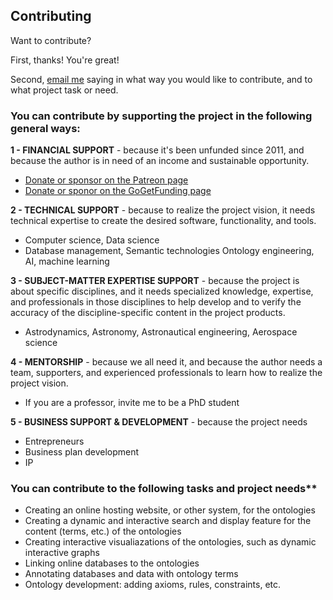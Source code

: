 ## Contributing

Want to contribute?

First, thanks! You're great!

Second, [email me](mailto:rrovetto@terpalum.umd.edu) saying in what way you would like to contribute, and to what project task or need.

### You can contribute by supporting the project in the following general ways:

**1 - FINANCIAL SUPPORT** - because it's been unfunded since 2011, and because the author is in need of an income and sustainable opportunity.
* [Donate or sponsor on the Patreon page](www.patreon.com/user?u=6298778)
* [Donate or sponor on the GoGetFunding page](https://tinyurl.com/y9qegjsh) 


**2 - TECHNICAL SUPPORT** - because to realize the project vision, it needs technical expertise to create the desired software, functionality, and tools.
* Computer science, Data science
* Database management, Semantic technologies Ontology engineering, AI, machine learning


**3 - SUBJECT-MATTER EXPERTISE SUPPORT** - because the project is about specific disciplines, and it needs specialized knowledge, expertise, and professionals in those disciplines to help develop and to verify the accuracy of the discipline-specific content in the project products.
* Astrodynamics, Astronomy, Astronautical engineering, Aerospace science


**4 - MENTORSHIP** - because we all need it, and because the author needs a team, supporters, and experienced professionals to learn how to realize the project vision.
* If you are a professor, invite me to be a PhD student


**5 - BUSINESS SUPPORT & DEVELOPMENT** - because the project needs
* Entrepreneurs
* Business plan development
* IP


### You can contribute to the following tasks and project needs**
* Creating an online hosting website, or other system, for the ontologies
* Creating a dynamic and interactive search and display feature for the content (terms, etc.) of the ontologies
* Creating interactive visualiazations of the ontologies, such as dynamic interactive graphs
* Linking online databases to the ontologies
* Annotating databases and data with ontology terms
* Ontology development: adding axioms, rules, constraints, etc.
